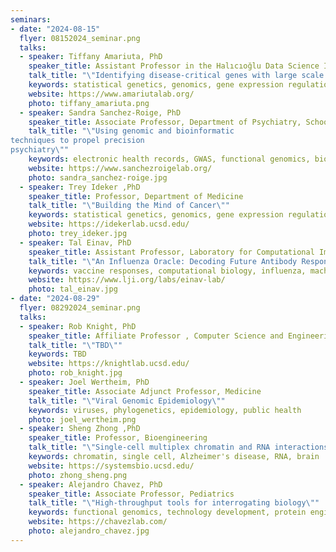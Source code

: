 ```yaml
---
seminars:
- date: "2024-08-15"
  flyer: 08152024_seminar.png
  talks:
  - speaker: Tiffany Amariuta, PhD
    speaker_title: Assistant Professor in the Halıcıoğlu Data Science Institute and the Department of Medicine
    talk_title: "\"Identifying disease-critical genes with large scale genomics data\""
    keywords: statistical genetics, genomics, gene expression regulation
    website: https://www.amariutalab.org/
    photo: tiffany_amariuta.png
  - speaker: Sandra Sanchez-Roige, PhD
    speaker_title: Associate Professor, Department of Psychiatry, School of Medicine, UCSD Department of Medicine, Division of Genetic Medicine, VUMC
    talk_title: "\"Using genomic and bioinformatic
techniques to propel precision
psychiatry\""
    keywords: electronic health records, GWAS, functional genomics, biobanks, precision psychiatry
    website: https://www.sanchezroigelab.org/
    photo: sandra_sanchez-roige.jpg
  - speaker: Trey Ideker ,PhD
    speaker_title: Professor, Department of Medicine
    talk_title: "\"Building the Mind of Cancer\""
    keywords: statistical genetics, genomics, gene expression regulation
    website: https://idekerlab.ucsd.edu/
    photo: trey_ideker.jpg
  - speaker: Tal Einav, PhD
    speaker_title: Assistant Professor, Laboratory for Computational Immunology, Center for Vaccine Innovation, La Jolla Institute for Immunology
    talk_title: "\"An Influenza Oracle: Decoding Future Antibody Responses with Precision\""
    keywords: vaccine responses, computational biology, influenza, machine learning
    website: https://www.lji.org/labs/einav-lab/
    photo: tal_einav.jpg
- date: "2024-08-29"
  flyer: 08292024_seminar.png
  talks:
  - speaker: Rob Knight, PhD
    speaker_title: Affiliate Professor , Computer Science and Engineering, Computer Science and Engineering
    talk_title: "\"TBD\""
    keywords: TBD
    website: https://knightlab.ucsd.edu/
    photo: rob_knight.jpg
  - speaker: Joel Wertheim, PhD
    speaker_title: Associate Adjunct Professor, Medicine
    talk_title: "\"Viral Genomic Epidemiology\""
    keywords: viruses, phylogenetics, epidemiology, public health
    photo: joel_wertheim.png
  - speaker: Sheng Zhong ,PhD
    speaker_title: Professor, Bioengineering
    talk_title: "\"Single-cell multiplex chromatin and RNA interactions in aging human brain\""
    keywords: chromatin, single cell, Alzheimer's disease, RNA, brain
    website: https://systemsbio.ucsd.edu/
    photo: zhong_sheng.png
  - speaker: Alejandro Chavez, PhD
    speaker_title: Associate Professor, Pediatrics
    talk_title: "\"High-throughput tools for interrogating biology\""
    keywords: functional genomics, technology development, protein engineering
    website: https://chavezlab.com/
    photo: alejandro_chavez.jpg
---
```

